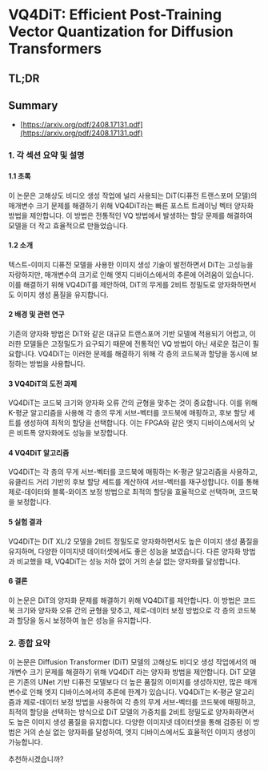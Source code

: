 # VQ4DiT: Efficient Post-Training Vector Quantization for Diffusion Transformers
## TL;DR
## Summary
- [https://arxiv.org/pdf/2408.17131.pdf](https://arxiv.org/pdf/2408.17131.pdf)

### 1. 각 섹션 요약 및 설명

#### 1.1 초록
이 논문은 고해상도 비디오 생성 작업에 널리 사용되는 DiT(디퓨전 트랜스포머 모델)의 매개변수 크기 문제를 해결하기 위해 VQ4DiT라는 빠른 포스트 트레이닝 벡터 양자화 방법을 제안합니다. 이 방법은 전통적인 VQ 방법에서 발생하는 할당 문제를 해결하여 모델을 더 작고 효율적으로 만들었습니다.

#### 1.2 소개
텍스트-이미지 디퓨전 모델을 사용한 이미지 생성 기술이 발전하면서 DiT는 고성능을 자랑하지만, 매개변수의 크기로 인해 엣지 디바이스에서의 추론에 어려움이 있습니다. 이를 해결하기 위해 VQ4DiT를 제안하여, DiT의 무게를 2비트 정밀도로 양자화하면서도 이미지 생성 품질을 유지합니다.

#### 2 배경 및 관련 연구
기존의 양자화 방법은 DiT와 같은 대규모 트랜스포머 기반 모델에 적용되기 어렵고, 이러한 모델들은 고정밀도가 요구되기 때문에 전통적인 VQ 방법이 아닌 새로운 접근이 필요합니다. VQ4DiT는 이러한 문제를 해결하기 위해 각 층의 코드북과 할당을 동시에 보정하는 방법을 사용합니다.

#### 3 VQ4DiT의 도전 과제
VQ4DiT는 코드북 크기와 양자화 오류 간의 균형을 맞추는 것이 중요합니다. 이를 위해 K-평균 알고리즘을 사용해 각 층의 무게 서브-벡터를 코드북에 매핑하고, 후보 할당 세트를 생성하여 최적의 할당을 선택합니다. 이는 FPGA와 같은 엣지 디바이스에서의 낮은 비트폭 양자화에도 성능을 보장합니다.

#### 4 VQ4DiT 알고리즘
VQ4DiT는 각 층의 무게 서브-벡터를 코드북에 매핑하는 K-평균 알고리즘을 사용하고, 유클리드 거리 기반의 후보 할당 세트를 계산하여 서브-벡터를 재구성합니다. 이를 통해 제로-데이터와 블록-와이즈 보정 방법으로 최적의 할당을 효율적으로 선택하며, 코드북을 보정합니다.

#### 5 실험 결과
VQ4DiT는 DiT XL/2 모델을 2비트 정밀도로 양자화하면서도 높은 이미지 생성 품질을 유지하며, 다양한 이미지넷 데이터셋에서도 좋은 성능을 보였습니다. 다른 양자화 방법과 비교했을 때, VQ4DiT는 성능 저하 없이 거의 손실 없는 양자화를 달성합니다.

#### 6 결론
이 논문은 DiT의 양자화 문제를 해결하기 위해 VQ4DiT를 제안합니다. 이 방법은 코드북 크기와 양자화 오류 간의 균형을 맞추고, 제로-데이터 보정 방법으로 각 층의 코드북과 할당을 동시 보정하여 높은 성능을 유지합니다.

### 2. 종합 요약
이 논문은 Diffusion Transformer (DiT) 모델의 고해상도 비디오 생성 작업에서의 매개변수 크기 문제를 해결하기 위해 VQ4DiT 라는 양자화 방법을 제안합니다. DiT 모델은 기존의 UNet 기반 디퓨전 모델보다 더 높은 품질의 이미지를 생성하지만, 많은 매개변수로 인해 엣지 디바이스에서의 추론에 한계가 있습니다. VQ4DiT는 K-평균 알고리즘과 제로-데이터 보정 방법을 사용하여 각 층의 무게 서브-벡터를 코드북에 매핑하고, 최적의 할당을 선택하는 방식으로 DiT 모델의 가중치를 2비트 정밀도로 양자화하면서도 높은 이미지 생성 품질을 유지합니다. 다양한 이미지넷 데이터셋을 통해 검증된 이 방법은 거의 손실 없는 양자화를 달성하여, 엣지 디바이스에서도 효율적인 이미지 생성이 가능합니다.

추천하시겠습니까?